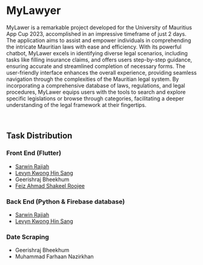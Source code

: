# MyLawyer

MyLawer is a remarkable project developed for the University of Mauritius App Cup 2023, accomplished in an impressive timeframe of just 2 days. The application aims to assist and empower individuals in comprehending the intricate Mauritian laws with ease and efficiency. With its powerful chatbot, MyLawer excels in identifying diverse legal scenarios, including tasks like filling insurance claims, and offers users step-by-step guidance, ensuring accurate and streamlined completion of necessary forms. The user-friendly interface enhances the overall experience, providing seamless navigation through the complexities of the Mauritian legal system. By incorporating a comprehensive database of laws, regulations, and legal procedures, MyLawer equips users with the tools to search and explore specific legislations or browse through categories, facilitating a deeper understanding of the legal framework at their fingertips.

<br>

## Task Distribution
### Front End (Flutter)
- [Sarwin Rajiah](https://github.com/SarwinR)
- [Levyn Kwong Hin Sang](https://github.com/levynkwong2001)
- Geerishraj Bheekhum
- [Feiz Ahmad Shakeel Roojee](https://github.com/RFeiz)

### Back End (Python & Firebase database)
- [Sarwin Rajiah](https://github.com/SarwinR)
- [Levyn Kwong Hin Sang](https://github.com/levynkwong2001)

### Date Scraping
- Geerishraj Bheekhum
- Muhammad Farhaan Nazirkhan
